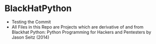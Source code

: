 # BlackHatPython

- Testing the Commit
- All Files in this Repo are Projects which are derivative of and from Blackhat Python: Python Programming for Hackers and Pentesters by Jason Seitz (2014)